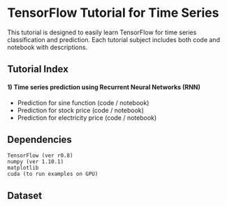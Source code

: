 # TensorFlow Tutorial for Time Series

This tutorial is designed to easily learn TensorFlow for time series classification and prediction. 
Each tutorial subject includes both code and notebook with descriptions.

## Tutorial Index

#### 1) Time series prediction using Recurrent Neural Networks (RNN)

- Prediction for sine function (code / notebook)
- Prediction for stock price (code / notebook)
- Prediction for electricity price (code / notebook)



## Dependencies

```
TensorFlow (ver r0.8)
numpy (ver 1.10.1)
matplotlib
cuda (to run examples on GPU)
```

## Dataset

